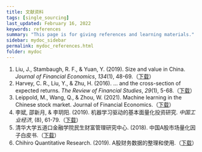 ```yaml
---
title: 文献资料
tags: [single_sourcing]
last_updated: February 16, 2022
keywords: references
summary: "This page is for giving references and learning materials."
sidebar: mydoc_sidebar
permalink: mydoc_references.html
folder: mydoc
---
```


1. Liu, J., Stambaugh, R. F., & Yuan, Y. (2019). Size and value in China. *Journal of Financial Economics*, *134*(1), 48-69.（[下载](pdf/size_and_value_in_china.pdf)）
2. Harvey, C. R., Liu, Y., & Zhu, H. (2016). … and the cross-section of expected returns. *The Review of Financial Studies*, *29*(1), 5-68.（[下载](pdf/and_the_cross-section_of_expected_returns.pdf)）
3. Leippold, M., Wang, Q., & Zhou, W. (2021). Machine learning in the Chinese stock market. Journal of Financial Economics.（[下载](pdf/machine_learning_in_the_chinese_stock_market.pdf)）
4. 李斌, 邵新月, & 李玥阳. (2019). 机器学习驱动的基本面量化投资研究. *中国工业经济*, (8), 61-79.（[下载](pdf/机器学习驱动的基本面量化投资研究.pdf)）
5. 清华大学五道口金融学院民生财富管理研究中心. (2018). 中国A股市场量化因子白皮书.（[下载](pdf/五道口量化因子白皮书.pdf)）
6. Chihiro Quantitative Research. (2019). A股财务数据的整理和使用.（[下载](pdf/A股财务数据的整理和使用.pdf)）